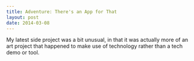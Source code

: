 ```yaml
---
title: Adventure: There's an App for That
layout: post
date: 2014-03-08
---
```


My latest side project was a bit unusual, in that it was actually more of an art project that happened to make use of technology rather than a tech demo or tool. 